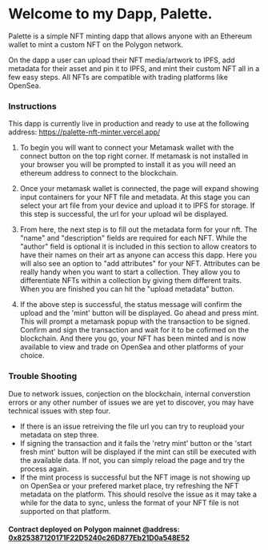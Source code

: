 # Welcome to my Dapp, Palette. 

Palette is a simple NFT minting dapp that allows anyone with an Ethereum wallet to mint a custom NFT on the Polygon network. 

On the dapp a user can upload their NFT media/artwork to IPFS, add metadata for their asset and pin it to IPFS, and mint their custom NFT all in a few easy steps. All NFTs are compatible with trading platforms like OpenSea.

### Instructions

This dapp is currently live in production and ready to use at the following address: https://palette-nft-minter.vercel.app/

1. To begin you will want to connect your Metamask wallet with the connect button on the top right corner. If metamask is not installed in your browser you will be prompted to install it as you will need an ethereum address to connect to the blockchain.

2. Once your metamask wallet is connected, the page will expand showing input containers for your NFT file and metadata. At this stage you can select your art file from your device and upload it to IPFS for storage. If this step is successful, the url for your upload wil be displayed. 

3. From here, the next step is to fill out the metadata form for your nft. The "name" and "description" fields are required for each NFT. While the "author" field is optional it is included in this section to allow creators to have their names on their art as anyone can access this dapp. Here you will also see an option to "add attributes" for your NFT. Attributes can be really handy when you want to start a collection. They allow you to differentiate NFTs within a collection by giving them different traits. When you are finished you can hit the "upload metadata" button.

4. If the above step is successful, the status message will confirm the upload and the 'mint' button will be displayed. Go ahead and press mint. This will prompt a metamask popup with the transaction to be signed. Confirm and sign the transaction and wait for it to be cofirmed on the blockchain. And there you go, your NFT has been minted and is now available to view and trade on OpenSea and other platforms of your choice.


### Trouble Shooting

Due to network issues, conjection on the blockchain, internal converstion errors or any other number of issues we are yet to discover, you may have technical issues with step four.

- If there is an issue retreiving the file url you can try to reupload your metadata on step three.
- If signing the transaction and it fails the 'retry mint' button or the 'start fresh mint' button will be displayed if the mint can still be executed with the available data. If not, you can simply reload the page and try the process again. 
- If the mint process is successful but the NFT image is not showing up on OpenSea or your prefered market place, try refreshing the NFT metadata on the platform. This should resolve the issue as it may take a while for the data to sync, unless the format of your NFT file is not supported on that platform. 


#### Contract deployed on Polygon mainnet @address: [0x825387120171F22D5240c26D877Eb21D0a548E52](https://polygonscan.com/address/0x825387120171F22D5240c26D877Eb21D0a548E52)



